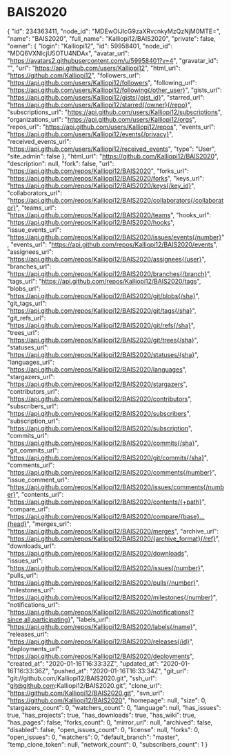 # BAIS2020
{
    "id": 234363411,
    "node_id": "MDEwOlJlcG9zaXRvcnkyMzQzNjM0MTE=",
    "name": "BAIS2020",
    "full_name": "Kalliopi12/BAIS2020",
    "private": false,
    "owner": {
        "login": "Kalliopi12",
        "id": 59958401,
        "node_id": "MDQ6VXNlcjU5OTU4NDAx",
        "avatar_url": "https://avatars2.githubusercontent.com/u/59958401?v=4",
        "gravatar_id": "",
        "url": "https://api.github.com/users/Kalliopi12",
        "html_url": "https://github.com/Kalliopi12",
        "followers_url": "https://api.github.com/users/Kalliopi12/followers",
        "following_url": "https://api.github.com/users/Kalliopi12/following{/other_user}",
        "gists_url": "https://api.github.com/users/Kalliopi12/gists{/gist_id}",
        "starred_url": "https://api.github.com/users/Kalliopi12/starred{/owner}{/repo}",
        "subscriptions_url": "https://api.github.com/users/Kalliopi12/subscriptions",
        "organizations_url": "https://api.github.com/users/Kalliopi12/orgs",
        "repos_url": "https://api.github.com/users/Kalliopi12/repos",
        "events_url": "https://api.github.com/users/Kalliopi12/events{/privacy}",
        "received_events_url": "https://api.github.com/users/Kalliopi12/received_events",
        "type": "User",
        "site_admin": false
    },
    "html_url": "https://github.com/Kalliopi12/BAIS2020",
    "description": null,
    "fork": false,
    "url": "https://api.github.com/repos/Kalliopi12/BAIS2020",
    "forks_url": "https://api.github.com/repos/Kalliopi12/BAIS2020/forks",
    "keys_url": "https://api.github.com/repos/Kalliopi12/BAIS2020/keys{/key_id}",
    "collaborators_url": "https://api.github.com/repos/Kalliopi12/BAIS2020/collaborators{/collaborator}",
    "teams_url": "https://api.github.com/repos/Kalliopi12/BAIS2020/teams",
    "hooks_url": "https://api.github.com/repos/Kalliopi12/BAIS2020/hooks",
    "issue_events_url": "https://api.github.com/repos/Kalliopi12/BAIS2020/issues/events{/number}",
    "events_url": "https://api.github.com/repos/Kalliopi12/BAIS2020/events",
    "assignees_url": "https://api.github.com/repos/Kalliopi12/BAIS2020/assignees{/user}",
    "branches_url": "https://api.github.com/repos/Kalliopi12/BAIS2020/branches{/branch}",
    "tags_url": "https://api.github.com/repos/Kalliopi12/BAIS2020/tags",
    "blobs_url": "https://api.github.com/repos/Kalliopi12/BAIS2020/git/blobs{/sha}",
    "git_tags_url": "https://api.github.com/repos/Kalliopi12/BAIS2020/git/tags{/sha}",
    "git_refs_url": "https://api.github.com/repos/Kalliopi12/BAIS2020/git/refs{/sha}",
    "trees_url": "https://api.github.com/repos/Kalliopi12/BAIS2020/git/trees{/sha}",
    "statuses_url": "https://api.github.com/repos/Kalliopi12/BAIS2020/statuses/{sha}",
    "languages_url": "https://api.github.com/repos/Kalliopi12/BAIS2020/languages",
    "stargazers_url": "https://api.github.com/repos/Kalliopi12/BAIS2020/stargazers",
    "contributors_url": "https://api.github.com/repos/Kalliopi12/BAIS2020/contributors",
    "subscribers_url": "https://api.github.com/repos/Kalliopi12/BAIS2020/subscribers",
    "subscription_url": "https://api.github.com/repos/Kalliopi12/BAIS2020/subscription",
    "commits_url": "https://api.github.com/repos/Kalliopi12/BAIS2020/commits{/sha}",
    "git_commits_url": "https://api.github.com/repos/Kalliopi12/BAIS2020/git/commits{/sha}",
    "comments_url": "https://api.github.com/repos/Kalliopi12/BAIS2020/comments{/number}",
    "issue_comment_url": "https://api.github.com/repos/Kalliopi12/BAIS2020/issues/comments{/number}",
    "contents_url": "https://api.github.com/repos/Kalliopi12/BAIS2020/contents/{+path}",
    "compare_url": "https://api.github.com/repos/Kalliopi12/BAIS2020/compare/{base}...{head}",
    "merges_url": "https://api.github.com/repos/Kalliopi12/BAIS2020/merges",
    "archive_url": "https://api.github.com/repos/Kalliopi12/BAIS2020/{archive_format}{/ref}",
    "downloads_url": "https://api.github.com/repos/Kalliopi12/BAIS2020/downloads",
    "issues_url": "https://api.github.com/repos/Kalliopi12/BAIS2020/issues{/number}",
    "pulls_url": "https://api.github.com/repos/Kalliopi12/BAIS2020/pulls{/number}",
    "milestones_url": "https://api.github.com/repos/Kalliopi12/BAIS2020/milestones{/number}",
    "notifications_url": "https://api.github.com/repos/Kalliopi12/BAIS2020/notifications{?since,all,participating}",
    "labels_url": "https://api.github.com/repos/Kalliopi12/BAIS2020/labels{/name}",
    "releases_url": "https://api.github.com/repos/Kalliopi12/BAIS2020/releases{/id}",
    "deployments_url": "https://api.github.com/repos/Kalliopi12/BAIS2020/deployments",
    "created_at": "2020-01-16T16:33:32Z",
    "updated_at": "2020-01-16T16:33:36Z",
    "pushed_at": "2020-01-16T16:33:34Z",
    "git_url": "git://github.com/Kalliopi12/BAIS2020.git",
    "ssh_url": "git@github.com:Kalliopi12/BAIS2020.git",
    "clone_url": "https://github.com/Kalliopi12/BAIS2020.git",
    "svn_url": "https://github.com/Kalliopi12/BAIS2020",
    "homepage": null,
    "size": 0,
    "stargazers_count": 0,
    "watchers_count": 0,
    "language": null,
    "has_issues": true,
    "has_projects": true,
    "has_downloads": true,
    "has_wiki": true,
    "has_pages": false,
    "forks_count": 0,
    "mirror_url": null,
    "archived": false,
    "disabled": false,
    "open_issues_count": 0,
    "license": null,
    "forks": 0,
    "open_issues": 0,
    "watchers": 0,
    "default_branch": "master",
    "temp_clone_token": null,
    "network_count": 0,
    "subscribers_count": 1
}
